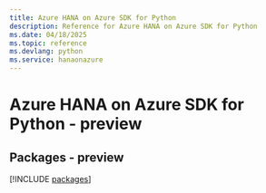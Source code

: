 ```yaml
---
title: Azure HANA on Azure SDK for Python
description: Reference for Azure HANA on Azure SDK for Python
ms.date: 04/18/2025
ms.topic: reference
ms.devlang: python
ms.service: hanaonazure
---
```

# Azure HANA on Azure SDK for Python - preview
## Packages - preview
[!INCLUDE [packages](hana-on-azure-index.md)]